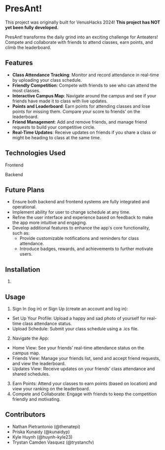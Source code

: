 # PresAnt!

This project was originally built for VenusHacks 2024! 
**This project has NOT yet been fully developed.**

PresAnt! transforms the daily grind into an exciting challenge for Anteaters! Compete and collaborate with friends to attend classes, earn points, and climb the leaderboard.

## Features

- **Class Attendance Tracking**: Monitor and record attendance in real-time by uploading your class schedule.
- **Friendly Competition**: Compete with friends to see who can attend the most classes.
- **Interactive Campus Map**: Navigate around the campus and see if your friends have made it to class with live updates.
- **Points and Leaderboard**: Earn points for attending classes and lose points for missing them. Compare your score to friends' on the leaderboard.
- **Friend Management**: Add and remove friends, and manage friend requests to build your competitive circle.
- **Real-Time Updates**: Receive updates on friends if you share a class or might be heading to class at the same time.

## Technologies Used

Frontend

Backend

## Future Plans

- Ensure both backend and frontend systems are fully integrated and operational.
- Implement ability for user to change schedule at any time.
- Refine the user interface and experience based on feedback to make the app more intuitive and engaging.
- Develop additional features to enhance the app's core functionality, such as:
  - Provide customizable notifications and reminders for class attendance.
  - Introduce badges, rewards, and achievements to further motivate users.

## Installation

1. 

## Usage

1. Sign In (log in) or Sign Up (create an account and log in):
- Set Up Your Profile: Upload a happy and sad photo of yourself for real-time class attendance status.
- Upload Schedule: Submit your class schedule using a .ics file.
2. Navigate the App:
- Home View: See your friends’ real-time attendance status on the campus map.
- Friends View: Manage your friends list, send and accept friend requests, and view the leaderboard.
- Updates View: Receive updates on your friends’ class attendance and shared schedules.
3. Earn Points: Attend your classes to earn points (based on location) and view your ranking on the leaderboard.
4. Compete and Collaborate: Engage with friends to keep the competition friendly and motivating.

## Contributors

- Nathan Pietrantonio (@thenatepi)
- Priska Kunaidy (@kunaidyp)
- Kyle Huynh (@huynh-kyle23)
- Trystan Camden Vasquez (@trystancfv)
